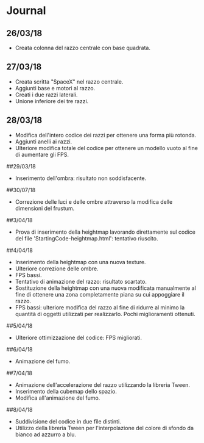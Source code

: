 # Journal 
## 26/03/18
- Creata colonna del razzo centrale con base quadrata.

## 27/03/18
- Creata scritta "SpaceX" nel razzo centrale.
- Aggiunti base e motori al razzo.
- Creati i due razzi laterali.
- Unione inferiore dei tre razzi.

## 28/03/18
- Modifica dell'intero codice dei razzi per ottenere una forma più rotonda.
- Aggiunti anelli ai razzi.
- Ulteriore modifica totale del codice per ottenere un modello vuoto al fine di aumentare gli FPS.

##29/03/18
- Inserimento dell'ombra: risultato non soddisfacente. 

##30/07/18
- Correzione delle luci e delle ombre attraverso la modifica delle dimensioni del frustum. 

##3/04/18
- Prova di inserimento della heightmap lavorando direttamente sul codice del file 'StartingCode-heightmap.html': tentativo riuscito. 

##4/04/18
- Inserimento della heightmap con una nuova texture. 
- Ulteriore correzione delle ombre.
- FPS bassi.
- Tentativo di animazione del razzo: risultato scartato.
- Sostituzione della heightmap con una nuova modificata manualmente al fine di ottenere una zona completamente piana su cui appoggiare il razzo.
- FPS bassi: ulteriore modifica del razzo al fine di ridurre al minimo la quantità di oggetti utilizzati per realizzarlo. Pochi miglioramenti ottenuti.

##5/04/18
- Ulteriore ottimizzazione del codice: FPS migliorati.

##6/04/18
- Animazione del fumo.

##7/04/18
- Animazione dell'accelerazione del razzo utilizzando la libreria Tween. 
- Inserimento della cubemap dello spazio.
- Modifica all'animazione del fumo. 

##8/04/18
- Suddivisione del codice in due file distinti.
- Utilizzo della libreria Tween per l'interpolazione del colore di sfondo da bianco ad azzurro a blu. 